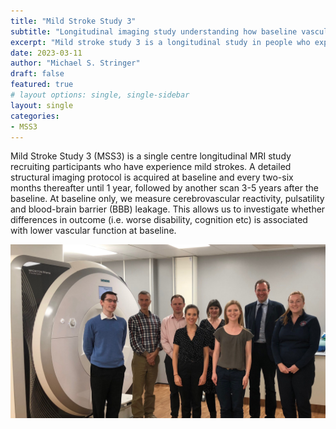 ```yaml
---
title: "Mild Stroke Study 3"
subtitle: "Longitudinal imaging study understanding how baseline vascular dysfunctions influence how tissue evolves over one and three years"
excerpt: "Mild stroke study 3 is a longitudinal study in people who experienced mild strokes. We acquire detailed structural and functional images to try to better understand what causes some tissues to become less healthy over time."
date: 2023-03-11
author: "Michael S. Stringer"
draft: false
featured: true
# layout options: single, single-sidebar
layout: single
categories:
- MSS3
---
```


Mild Stroke Study 3 (MSS3) is a single centre longitudinal MRI study recruiting participants who have experience mild strokes. A detailed structural imaging protocol is acquired at baseline and every two-six months thereafter until 1 year, followed by another scan 3-5 years after the baseline. At baseline only, we measure cerebrovascular reactivity, pulsatility and blood-brain barrier (BBB) leakage. This allows us to investigate whether differences in outcome (i.e. worse disability, cognition etc) is associated with lower vascular function at baseline.

![](featured.jpg)